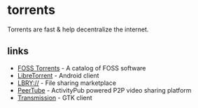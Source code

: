 # torrents

Torrents are fast & help decentralize the internet.

## links

- [FOSS Torrents](https://fosstorrents.com/) - A catalog of FOSS software
- [LibreTorrent](https://f-droid.org/packages/org.proninyaroslav.libretorrent/) - Android client
- [LBRY://](https://lbry.com) - File sharing marketplace
- [PeerTube](https://joinpeertube.org/) - ActivityPub powered P2P video sharing platform
- [Transmission](https://transmissionbt.com) - GTK client
